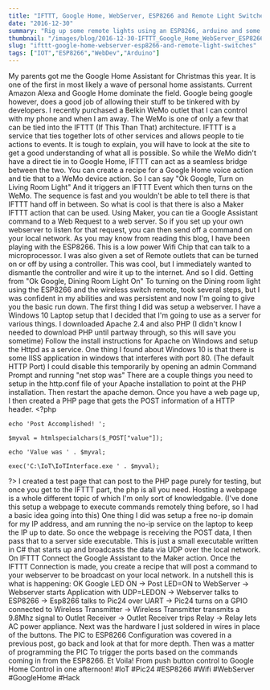 ```yaml
---
title: "IFTTT, Google Home, WebServer, ESP8266 and Remote Light Switches"
date: "2016-12-30"
summary: "Rig up some remote lights using an ESP8266, arduino and some remote outlets."
thumbnail: "/images/blog/2016-12-30-IFTTT_Google_Home_WebServer_ESP8266_and_Remote_Light_Switches.jpg"
slug: "ifttt-google-home-webserver-esp8266-and-remote-light-switches"
tags: ["IOT","ESP8266","WebDev","Arduino"]
---
```

My parents got me the Google Home Assistant for Christmas this year. It is one of the first in most likely a wave of personal home assistants. Current Amazon Alexa and Google Home dominate the field. Google being google however, does a good job of allowing their stuff to be tinkered with by developers. I recently purchased a Belkin WeMo outlet that I can control with my phone and when I am away. The WeMo is one of only a few that can be tied into the IFTTT (If This Than That) architecture. IFTTT is a service that ties together lots of other services and allows people to tie actions to events. It is tough to explain, you will have to look at the site to get a good understanding of what all is possible. So while the WeMo didn't have a direct tie in to Google Home, IFTTT can act as a seamless bridge between the two. You can create a recipe for a Google Home voice action and tie that to a WeMo device action. So I can say "Ok Google, Turn on Living Room Light" And it triggers an IFTTT Event which then turns on the WeMo. The sequence is fast and you wouldn't be able to tell there is that IFTTT hand off in between. So what is cool is that there is also a Maker IFTTT action that can be used. Using Maker, you can tie a Google Assistant command to a Web Request to a web server. So if you set up your own webserver to listen for that request, you can then send off a command on your local network. As you may know from reading this blog, I have been playing with the ESP8266. This is a low power Wifi Chip that can talk to a microprocessor. I was also given a set of Remote outlets that can be turned on or off by using a controller. This was cool, but I immediately wanted to dismantle the controller and wire it up to the internet. And so I did. Getting from "Ok Google, Dining Room Light On" To turning on the Dining room light using the ESP8266 and the wireless switch remote, took several steps, but I was confident in my abilities and was persistent and now I'm going to give you the basic run down. The first thing I did was setup a webserver. I have a Windows 10 Laptop setup that I decided that I'm going to use as a server for various things. I downloaded Apache 2.4 and also PHP (I didn't know I needed to download PHP until partway through, so this will save you sometime) Follow the install instructions for Apache on Windows and setup the Httpd as a service. One thing I found about Windows 10 is that there is some IISS application in windows that interferes with port 80. (The default HTTP Port) I could disable this temporarily by opening an admin Command Prompt and running "net stop was" There are a couple things you need to setup in the http.conf file of your Apache installation to point at the PHP installation. Then restart the apache demon. Once you have a web page up, I then created a PHP page that gets the POST information of a HTTP header. <?php

    echo 'Post Accomplished! ';

    $myval = htmlspecialchars($_POST["value"]);

    echo 'Value was ' . $myval;    

    exec('C:\IoT\IoTInterface.exe ' . $myval);

?> I created a test page that can post to the PHP page purely for testing, but once you get to the IFTTT part, the php is all you need. Hosting a webpage is a whole different topic of which I'm only sort of knowledgable. (I've done this setup a webpage to execute commands remotely thing before, so I had a basic idea going into this) One thing I did was setup a free no-ip domain for my IP address, and am running the no-ip service on the laptop to keep the IP up to date. So once the webpage is receiving the POST data, I then pass that to a server side executable. This is just a small executable written in C# that starts up and broadcasts the data via UDP over the local network. On IFTTT Connect the Google Assistant to the Maker action. Once the IFTTT Connection is made, you create a recipe that will post a command to your webserver to be broadcast on your local network. In a nutshell this is what is happening: OK Google LED ON -> Post LED=ON to WebServer -> Webserver starts Application with UDP=LEDON -> Webserver talks to ESP8266 -> Esp8266 talks to Pic24 over UART -> Pic24 turns on a GPIO connected to Wireless Transmitter -> Wireless Transmitter transmits a 9.8Mhz signal to Outlet Receiver -> Outlet Receiver trips Relay -> Relay lets AC power appliance. Next was the hardware I just soldered in wires in place of the buttons. The PIC to ESP8266 Configuration was covered in a previous post, go back and look at that for more depth. Then was a matter of programming the PIC To trigger the ports based on the commands coming in from the ESP8266. Et Voila! From push button control to Google Home Control in one afternoon! #IoT #Pic24 #ESP8266 #Wifi #WebServer #GoogleHome #Hack